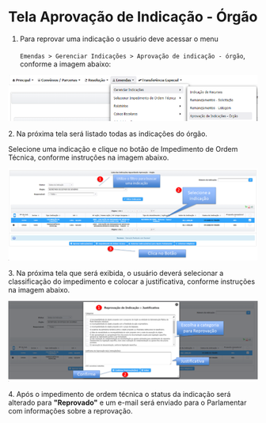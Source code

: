 # Tela Aprovação de Indicação - Órgão

1. Para reprovar uma indicação o usuário deve acessar o menu\
   \
   `Emendas > Gerenciar Indicações > Aprovação de indicação - órgão`, conforme a imagem abaixo:

![](<../../.gitbook/assets/image (120).png>)

2\.  Na próxima tela será listado todas as indicações do órgão.

Selecione uma indicação e clique no botão de Impedimento de Ordem Técnica, conforme instruções na imagem abaixo.

![](<../../.gitbook/assets/image (182).png>)

3\. Na próxima tela que será exibida, o usuário deverá selecionar a classificação do impedimento e colocar a justificativa, conforme instruções na imagem abaixo.

![](<../../.gitbook/assets/image (181).png>)

4\. Após o impedimento de ordem técnica o status da indicação será alterado para **"Reprovado"** e  um e-mail será enviado para o Parlamentar com informações sobre a reprovação.
